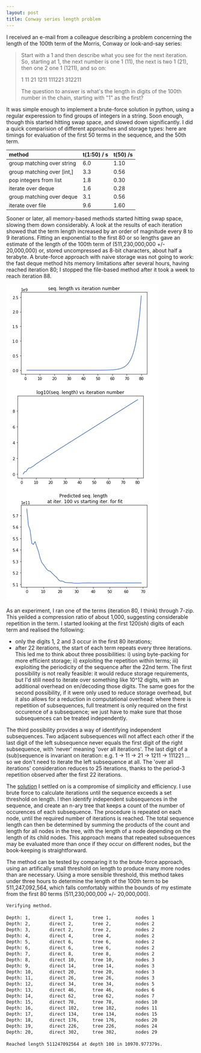 ```yaml
---
layout: post
title: Conway series length problem
---
```


I received an e-mail from a colleague describing a problem concerning the length of the 100th term of the Morris, Conway or look-and-say series:

> Start with a 1 and then describe what you see for the next iteration. So, starting at 1, the next number is one 1 (11), the next is two 1 (21), then one 2 one 1 (1211), and so on:
>
> 1
> 11
> 21
> 1211
> 111221
> 312211
>
> The question to answer is what's the length in digits of the 100th
> number in the chain, starting with "1" as the first?

It was simple enough to implement a brute-force solution in python, using a regular experession to find groups of integers in a string. Soon enough, though this started hitting swap space, and slowed down significantly. I did a quick comparision of different approaches and storage types: here are timings for evaluation of the first 50 terms in the sequence, and the 50th term.

|  method                      | t(1:50) / s |  t(50) /s  |
| :---                         | :------ | :------ |
|  group matching over string  |   6.0   |  1.10   |
|  group matching over [int,]  |   3.3   |  0.56   |
|  pop integers from list      |   1.8   |  0.30   |
|  iterate over deque          |   1.6   |  0.28   |
|  group matching over deque   |   3.1   |  0.56   |
|  iterate over file           |   9.6   |  1.60   |

Sooner or later, all memory-based methods started hitting swap space, slowing them down considerably. A look at the results of each iteration showed that the term length increased by an order of magnitude every 8 to 9 iterations. Fitting an exponential to the first 80 or so lengths gave an estimate of the length of the 100th term of (511,230,000,000 +/- 20,000,000) or, stored uncompressed as 8-bit characters, about half a terabyte. A brute-force approach with naive storage was not going to work: the fast deque method hits memory limitations after several hours, having reached iteration 80; I stopped the file-based method after it took a week to reach iteration 88.

![term length vs iteration](assets/2017-12-28-Fig1-TermLength.png)

As an experiment, I ran one of the terms (iteration 80, I think) through 7-zip. This yeilded a compression ratio of 
about 1,000, suggesting considerable repetition in the term. I started looking at the first 120(ish) digits of each term and realised the following:
* only the digits 1, 2 and 3 occur in the first 80 iterations;
* after 22 iterations, the start of each term repeats every three iterations.
This led me to think about three possibilities:
i) using byte-packing for more efficient storage;
ii) exploiting the repetition within terms;
iii) exploiting the periodicity of the sequence after the 22nd term.
The first possibility is not really feasible: it would reduce storage requirements, but I'd still need to iterate over something like 10^12 digits, with an additional overhead on en/decoding those digits. The same goes for the second possibility, if it were only used to reduce storage overhead, but it also allows for a reduction in computational overhead: where there is repetition of subsequences, full treatment is only required on the first occurence of a subsequence; we just have to make sure that those subsequences can be treated independently.

The third possibility provides a way of identifying independent subsequences. Two adjacent subsequences will not affect each other if the last digit of the left subsequence never equals the first digit of the right subsequence, with 'never' meaning 'over all iterations'. The last digit of a (sub)sequence is invariant on iteration: 
  e.g. 1 -> 11 -> 21 -> 1211 -> 111221 ...
so we don't need to iterate the left subsequence at all. The 'over all iterations' consideration reduces to 25 iterations, thanks to the period-3 repetition observed after the first 22 iterations.

The [solution](code/2017-12-28-morrisSolution.py) I settled on is a compromise of simplicity and efficiency. I use brute force to calculate iterations until the sequence exceeds a set threshold on length. I then identify independent subsequences in the sequence, and create an n-ary tree that keeps a count of the number of occurences of each subsequence. The procedure is repeated on each node, until the required number of iterations is reached. The total sequence length can then be determined by summing the products of the count and length for all nodes in the tree, with the length of a node depending on the length of its child nodes. This approach means that repeated subsequences may be evaluated more than once if they occur on different nodes, but the book-keeping is straightforward.

The method can be tested by comparing it to the brute-force approach, using an artifically small threshold on length to produce many more nodes than are necessary. Using a more sensible threshold, this method takes under three hours to determine the length of the 100th term to be 511,247,092,564, which falls comfortably within the bounds of my estimate from the first 80 terms (511,230,000,000 +/- 20,000,000).

```
Verifying method.

Depth: 1,       direct 1,       tree 1,         nodes 1
Depth: 2,       direct 2,       tree 2,         nodes 2
Depth: 3,       direct 2,       tree 2,         nodes 2
Depth: 4,       direct 4,       tree 4,         nodes 2
Depth: 5,       direct 6,       tree 6,         nodes 2
Depth: 6,       direct 6,       tree 6,         nodes 2
Depth: 7,       direct 8,       tree 8,         nodes 2
Depth: 8,       direct 10,      tree 10,        nodes 3
Depth: 9,       direct 14,      tree 14,        nodes 3
Depth: 10,      direct 20,      tree 20,        nodes 3
Depth: 11,      direct 26,      tree 26,        nodes 3
Depth: 12,      direct 34,      tree 34,        nodes 5
Depth: 13,      direct 46,      tree 46,        nodes 6
Depth: 14,      direct 62,      tree 62,        nodes 7
Depth: 15,      direct 78,      tree 78,        nodes 10
Depth: 16,      direct 102,     tree 102,       nodes 11
Depth: 17,      direct 134,     tree 134,       nodes 15
Depth: 18,      direct 176,     tree 176,       nodes 20
Depth: 19,      direct 226,     tree 226,       nodes 24
Depth: 20,      direct 302,     tree 302,       nodes 29

Reached length 511247092564 at depth 100 in 10970.977379s.
```
